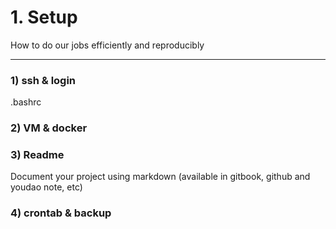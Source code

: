 # 1. Setup

How to do our jobs efficiently and reproducibly

---

### 1\) ssh & login

.bashrc

### 2\) VM & docker



### 3\) Readme

Document your project using markdown \(available in gitbook, github and youdao note, etc\)

### 4\) crontab & backup





### 



### 



